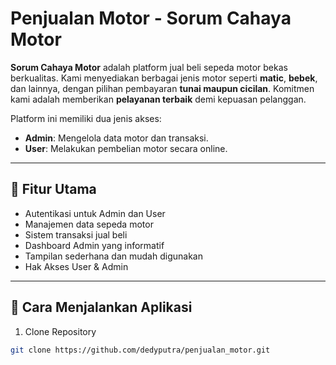 # Penjualan Motor - Sorum Cahaya Motor

**Sorum Cahaya Motor** adalah platform jual beli sepeda motor bekas berkualitas. Kami menyediakan berbagai jenis motor seperti **matic**, **bebek**, dan lainnya, dengan pilihan pembayaran **tunai maupun cicilan**. Komitmen kami adalah memberikan **pelayanan terbaik** demi kepuasan pelanggan.

Platform ini memiliki dua jenis akses:
- **Admin**: Mengelola data motor dan transaksi.
- **User**: Melakukan pembelian motor secara online.

---

## 🔧 Fitur Utama

- Autentikasi untuk Admin dan User
- Manajemen data sepeda motor
- Sistem transaksi jual beli
- Dashboard Admin yang informatif
- Tampilan sederhana dan mudah digunakan
- Hak Akses User & Admin

---

## 🚀 Cara Menjalankan Aplikasi

 1. Clone Repository

```bash
git clone https://github.com/dedyputra/penjualan_motor.git

